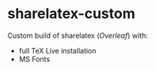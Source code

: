 # sharelatex-custom

Custom build of sharelatex (*Overleaf*) with:
- full TeX Live installation
- MS Fonts
